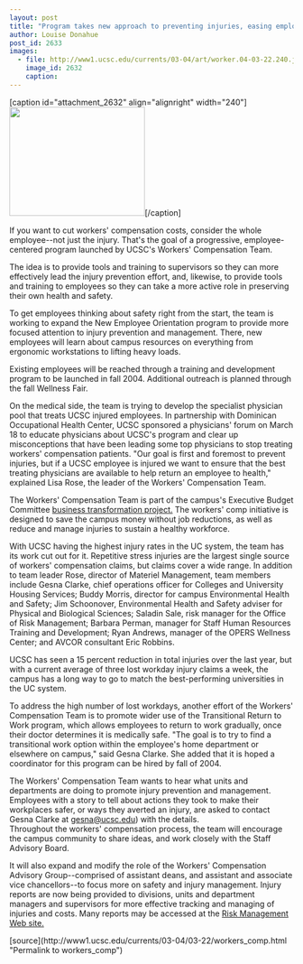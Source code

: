 ```yaml
---
layout: post
title: "Program takes new approach to preventing injuries, easing employees return to work"
author: Louise Donahue
post_id: 2633
images:
  - file: http://www1.ucsc.edu/currents/03-04/art/worker.04-03-22.240.jpg
    image_id: 2632
    caption: 
---
```


[caption id="attachment_2632" align="alignright" width="240"]<a href="http://localhost/mysite/wp-content/uploads/2004/03/worker.04-03-22.240.jpg"><img class="size-full wp-image-2632" src="http://localhost/mysite/wp-content/uploads/2004/03/worker.04-03-22.240.jpg" alt="" width="240" height="193" /></a>[/caption]
<p>
  If you want to cut workers' compensation costs, consider the whole employee--not just the injury. That's the goal of a progressive, employee-centered program launched by UCSC's Workers' Compensation Team.
</p>
<p>
  The idea is to provide tools and training to supervisors so they can more effectively lead the injury prevention effort, and, likewise, to provide tools and training to employees so they can take a more active role in preserving their own health and safety.<br>
</p>
<p>
  To get employees thinking about safety right from the start, the team is working to expand the New Employee Orientation program to provide more focused attention to injury prevention and management. There, new employees will learn about campus resources on everything from ergonomic workstations to lifting heavy loads.<br>
</p>
<p>
  Existing employees will be reached through a training and development program to be launched in fall 2004. Additional outreach is planned through the fall Wellness Fair.<br>
</p>
<p>
  On the medical side, the team is trying to develop the specialist physician pool that treats UCSC injured employees. In partnership with Dominican Occupational Health Center, UCSC sponsored a physicians' forum on March 18 to educate physicians about UCSC's program and clear up misconceptions that have been leading some top physicians to stop treating workers' compensation patients. "Our goal is first and foremost to prevent injuries, but if a UCSC employee is injured we want to ensure that the best treating physicians are available to help return an employee to health," explained Lisa Rose, the leader of the Workers' Compensation Team.<br>
</p>
<p>
  The Workers' Compensation Team is part of the campus's Executive Budget Committee <a href="http://planning.ucsc.edu/ebc/transform_teams.html">business transformation project.</a> The workers' comp initiative is designed to save the campus money without job reductions, as well as reduce and manage injuries to sustain a healthy workforce.<br>
</p>
<p>
  With UCSC having the highest injury rates in the UC system, the team has its work cut out for it. Repetitive stress injuries are the largest single source of workers' compensation claims, but claims cover a wide range. In addition to team leader Rose, director of Materiel Management, team members include Gesna Clarke, chief operations officer for Colleges and University Housing Services; Buddy Morris, director for campus Environmental Health and Safety; Jim Schoonover, Environmental Health and Safety adviser for Physical and Biological Sciences; Saladin Sale, risk manager for the Office of Risk Management; Barbara Perman, manager for Staff Human Resources Training and Development; Ryan Andrews, manager of the OPERS Wellness Center; and AVCOR consultant Eric Robbins.<br>
</p>
<p>
  UCSC has seen a 15 percent reduction in total injuries over the last year, but with a current average of three lost workday injury claims a week, the campus has a long way to go to match the best-performing universities in the UC system.<br>
</p>
<p>
  To address the high number of lost workdays, another effort of the Workers' Compensation Team is to promote wider use of the Transitional Return to Work program, which allows employees to return to work gradually, once their doctor determines it is medically safe. "The goal is to try to find a transitional work option within the employee's home department or elsewhere on campus," said Gesna Clarke. She added that it is hoped a coordinator for this program can be hired by fall of 2004.<br>
</p>
<p>
  The Workers' Compensation Team wants to hear what units and departments are doing to promote injury prevention and management. Employees with a story to tell about actions they took to make their workplaces safer, or ways they averted an injury, are asked to contact Gesna Clarke at <a href="mailto:gesna@ucsc.edu">gesna@ucsc.edu</a>) with the details.<br>
  Throughout the workers' compensation process, the team will encourage the campus community to share ideas, and work closely with the Staff Advisory Board.
</p>
<p>
  It will also expand and modify the role of the Workers' Compensation Advisory Group--comprised of assistant deans, and assistant and associate vice chancellors--to focus more on safety and injury management. Injury reports are now being provided to divisions, units and department managers and supervisors for more effective tracking and managing of injuries and costs. Many reports may be accessed at the <a href="http://matman.ucsc.edu/risk/WorkersCompMenu.htm">Risk Management Web site.</a>
</p>
[source](http://www1.ucsc.edu/currents/03-04/03-22/workers_comp.html "Permalink to workers_comp")

